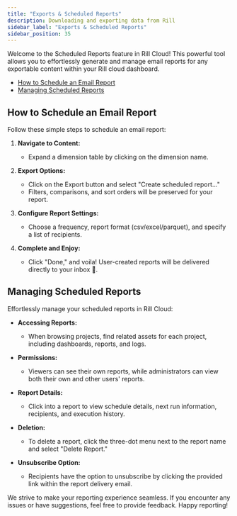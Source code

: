 ```yaml
---
title: "Exports & Scheduled Reports"
description: Downloading and exporting data from Rill
sidebar_label: "Exports & Scheduled Reports"
sidebar_position: 35
---
```


Welcome to the Scheduled Reports feature in Rill Cloud! This powerful tool allows you to effortlessly generate and manage email reports for any exportable content within your Rill cloud dashboard.

- [How to Schedule an Email Report](#how-to-schedule-an-email-report)
- [Managing Scheduled Reports](#managing-scheduled-reports)

## How to Schedule an Email Report

Follow these simple steps to schedule an email report:

1. **Navigate to Content:**
   - Expand a dimension table by clicking on the dimension name.

2. **Export Options:**
   - Click on the Export button and select "Create scheduled report..."
   - Filters, comparisons, and sort orders will be preserved for your report.

3. **Configure Report Settings:**
   - Choose a frequency, report format (csv/excel/parquet), and specify a list of recipients.

4. **Complete and Enjoy:**
   - Click "Done," and voila! User-created reports will be delivered directly to your inbox 🎉.

## Managing Scheduled Reports

Effortlessly manage your scheduled reports in Rill Cloud:

- **Accessing Reports:**
   - When browsing projects, find related assets for each project, including dashboards, reports, and logs.

- **Permissions:**
   - Viewers can see their own reports, while administrators can view both their own and other users' reports.

- **Report Details:**
   - Click into a report to view schedule details, next run information, recipients, and execution history.

- **Deletion:**
   - To delete a report, click the three-dot menu next to the report name and select "Delete Report."

- **Unsubscribe Option:**
   - Recipients have the option to unsubscribe by clicking the provided link within the report delivery email.

We strive to make your reporting experience seamless. If you encounter any issues or have suggestions, feel free to provide feedback. Happy reporting!

